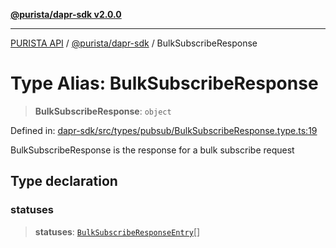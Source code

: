 [**@purista/dapr-sdk v2.0.0**](../README.md)

***

[PURISTA API](../../../packages.md) / [@purista/dapr-sdk](../README.md) / BulkSubscribeResponse

# Type Alias: BulkSubscribeResponse

> **BulkSubscribeResponse**: `object`

Defined in: [dapr-sdk/src/types/pubsub/BulkSubscribeResponse.type.ts:19](https://github.com/puristajs/purista/blob/master/packages/dapr-sdk/src/types/pubsub/BulkSubscribeResponse.type.ts#L19)

BulkSubscribeResponse is the response for a bulk subscribe request

## Type declaration

### statuses

> **statuses**: [`BulkSubscribeResponseEntry`](BulkSubscribeResponseEntry.md)[]
